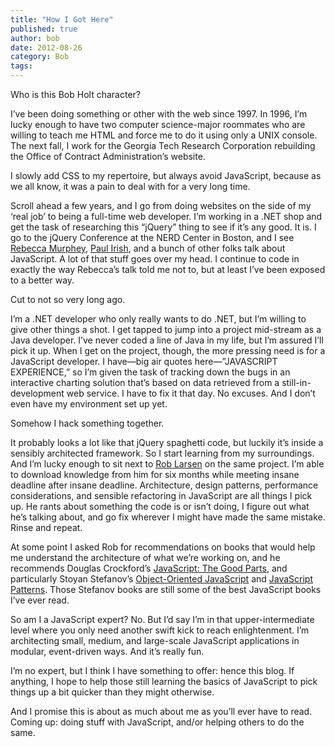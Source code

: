```yaml
---
title: "How I Got Here"
published: true
author: bob
date: 2012-08-26
category: Bob
tags:
---
```


Who is this Bob Holt character?

<span class="more"></span>

I’ve been doing something or other with the web since 1997. In 1996, I’m lucky enough to have two computer science-major roommates who are willing to teach me HTML and force me to do it using only a UNIX console. The next fall, I work for the Georgia Tech Research Corporation rebuilding the Office of Contract Administration’s website.

I slowly add CSS to my repertoire, but always avoid JavaScript, because as we all know, it was a pain to deal with for a very long time.

Scroll ahead a few years, and I go from doing websites on the side of my ‘real job’ to being a full-time web developer. I’m working in a .NET shop and get the task of researching this “jQuery” thing to see if it’s any good. It is. I go to the jQuery Conference at the NERD Center in Boston, and I see [Rebecca Murphey](http://rmurphey.com/ "Rebecca Murphey"), [Paul Irish](http://paulirish.com/ "Paul Irish"), and a bunch of other folks talk about JavaScript. A lot of that stuff goes over my head. I continue to code in exactly the way Rebecca’s talk told me not to, but at least I’ve been exposed to a better way.

Cut to not so very long ago.

I’m a .NET developer who only really wants to do .NET, but I’m willing to give other things a shot. I get tapped to jump into a project mid-stream as a Java developer. I’ve never coded a line of Java in my life, but I’m assured I’ll pick it up. When I get on the project, though, the more pressing need is for a JavaScript developer. I have—big air quotes here—”JAVASCRIPT EXPERIENCE,” so I’m given the task of tracking down the bugs in an interactive charting solution that’s based on data retrieved from a still-in-development web service. I have to fix it that day. No excuses. And I don’t even have my environment set up yet.

Somehow I hack something together.

It probably looks a lot like that jQuery spaghetti code, but luckily it’s inside a sensibly architected framework. So I start learning from my surroundings. And I’m lucky enough to sit next to [Rob Larsen](http://htmlcssjavascript.com "Rob Larsen") on the same project. I’m able to download knowledge from him for six months while meeting insane deadline after insane deadline. Architecture, design patterns, performance considerations, and sensible refactoring in JavaScript are all things I pick up. He rants about something the code is or isn’t doing, I figure out what he’s talking about, and go fix wherever I might have made the same mistake. Rinse and repeat.

At some point I asked Rob for recommendations on books that would help me understand the architecture of what we’re working on, and he recommends Douglas Crockford’s [JavaScript: The Good Parts](http://www.amazon.com/gp/product/0596517742/ref=as_li_tf_tl?ie=UTF8&amp;camp=1789&amp;creative=9325&amp;creativeASIN=0596517742&amp;linkCode=as2&amp;tag=bobseclectibo-20), and particularly Stoyan Stefanov’s [Object-Oriented JavaScript](http://www.amazon.com/gp/product/1847194141/ref=as_li_tf_tl?ie=UTF8&amp;camp=1789&amp;creative=9325&amp;creativeASIN=1847194141&amp;linkCode=as2&amp;tag=bobseclectibo-20) and [JavaScript Patterns](http://www.amazon.com/gp/product/0596806752/ref=as_li_tf_tl?ie=UTF8&amp;camp=1789&amp;creative=9325&amp;creativeASIN=0596806752&amp;linkCode=as2&amp;tag=bobseclectibo-20). Those Stefanov books are still some of the best JavaScript books I’ve ever read.

So am I a JavaScript expert? No. But I’d say I’m in that upper-intermediate level where you only need another swift kick to reach enlightenment. I’m architecting small, medium, and large-scale JavaScript applications in modular, event-driven ways. And it’s really fun.

I’m no expert, but I think I have something to offer: hence this blog. If anything, I hope to help those still learning the basics of JavaScript to pick things up a bit quicker than they might otherwise.

And I promise this is about as much about me as you’ll ever have to read. Coming up: doing stuff with JavaScript, and/or helping others to do the same.
